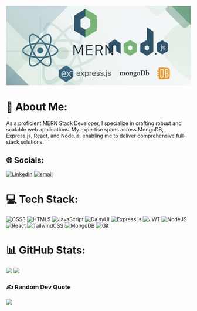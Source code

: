 <img src="./cover.jpg"/>

# 💫 About Me:

As a proficient MERN Stack Developer, I specialize in crafting robust and scalable web applications. My expertise spans across MongoDB, Express.js, React, and Node.js, enabling me to deliver comprehensive full-stack solutions.

## 🌐 Socials:

[![LinkedIn](https://img.shields.io/badge/LinkedIn-%230077B5.svg?logo=linkedin&logoColor=white)](https://linkedin.com/in/shaharearrahmansabbir) [![email](https://img.shields.io/badge/Email-D14836?logo=gmail&logoColor=white)](mailto:imshaharear@gmail.com)

# 💻 Tech Stack:

![CSS3](https://img.shields.io/badge/css3-%231572B6.svg?style=for-the-badge&logo=css3&logoColor=white) ![HTML5](https://img.shields.io/badge/html5-%23E34F26.svg?style=for-the-badge&logo=html5&logoColor=white) ![JavaScript](https://img.shields.io/badge/javascript-%23323330.svg?style=for-the-badge&logo=javascript&logoColor=%23F7DF1E) ![DaisyUI](https://img.shields.io/badge/daisyui-5A0EF8?style=for-the-badge&logo=daisyui&logoColor=white) ![Express.js](https://img.shields.io/badge/express.js-%23404d59.svg?style=for-the-badge&logo=express&logoColor=%2361DAFB) ![JWT](https://img.shields.io/badge/JWT-black?style=for-the-badge&logo=JSON%20web%20tokens) ![NodeJS](https://img.shields.io/badge/node.js-6DA55F?style=for-the-badge&logo=node.js&logoColor=white) ![React](https://img.shields.io/badge/react-%2320232a.svg?style=for-the-badge&logo=react&logoColor=%2361DAFB) ![TailwindCSS](https://img.shields.io/badge/tailwindcss-%2338B2AC.svg?style=for-the-badge&logo=tailwind-css&logoColor=white) ![MongoDB](https://img.shields.io/badge/MongoDB-%234ea94b.svg?style=for-the-badge&logo=mongodb&logoColor=white) ![Git](https://img.shields.io/badge/git-%23F05033.svg?style=for-the-badge&logo=git&logoColor=white)

# 📊 GitHub Stats:

![](https://nirzak-streak-stats.vercel.app/?user=ShaharearSabbir&theme=dark&hide_border=true)
![](https://github-readme-stats.vercel.app/api/top-langs/?username=ShaharearSabbir&theme=dark&hide_border=true&include_all_commits=true&count_private=false&layout=compact)

### ✍️ Random Dev Quote

![](https://quotes-github-readme.vercel.app/api?type=horizontal&theme=radical)
